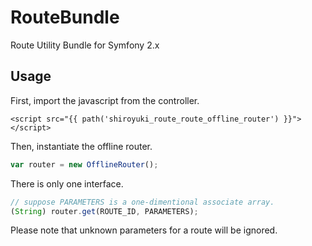 RouteBundle
===========

Route Utility Bundle for Symfony 2.x

Usage
-----

First, import the javascript from the controller.

``` django
<script src="{{ path('shiroyuki_route_route_offline_router') }}"></script>
```

Then, instantiate the offline router.

``` javascript
var router = new OfflineRouter();
```

There is only one interface.

``` javascript
// suppose PARAMETERS is a one-dimentional associate array.
(String) router.get(ROUTE_ID, PARAMETERS);
```

Please note that unknown parameters for a route will be ignored.